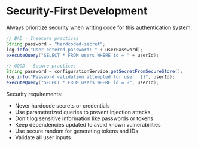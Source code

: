 # Security-First Development

Always prioritize security when writing code for this authentication system.

```java
// BAD - Insecure practices
String password = "hardcoded-secret";
log.info("User entered password: " + userPassword);
executeQuery("SELECT * FROM users WHERE id = " + userId);

// GOOD - Secure practices
String password = configurationService.getSecretFromSecureStore();
log.info("Password validation attempted for user: {}", userId);
executeQuery("SELECT * FROM users WHERE id = ?", userId);
```

Security requirements:
- Never hardcode secrets or credentials
- Use parameterized queries to prevent injection attacks
- Don't log sensitive information like passwords or tokens
- Keep dependencies updated to avoid known vulnerabilities
- Use secure random for generating tokens and IDs
- Validate all user inputs